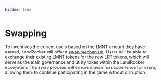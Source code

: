 ```yaml
---
hidden: true
---
```


# Swapping

To incentives the current users based on the LMNT amount they have earned, LandRocker will offer a [swap mechanism](https://landrocker.io/swap). Users will be able to exchange their existing LMNT tokens for the new LRT tokens, which will serve as the main governance and utility token within the LandRocker ecosystem. The swap process will ensure a seamless experience for users, allowing them to continue participating in the game without disruption.
